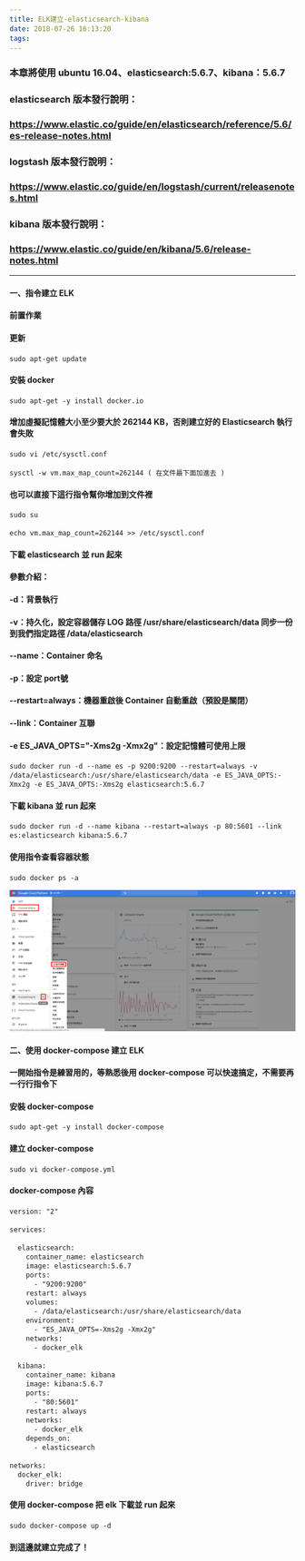 ```yaml
---
title: ELK建立-elasticsearch-kibana
date: 2018-07-26 16:13:20
tags:
---
```


### 本章將使用 ubuntu 16.04、elasticsearch:5.6.7、kibana：5.6.7

### elasticsearch 版本發行說明：
### https://www.elastic.co/guide/en/elasticsearch/reference/5.6/es-release-notes.html

### logstash  版本發行說明：
### https://www.elastic.co/guide/en/logstash/current/releasenotes.html

### kibana 版本發行說明：
### https://www.elastic.co/guide/en/kibana/5.6/release-notes.html

***

#### 一、指令建立 ELK

#### 前置作業

#### 更新

```
sudo apt-get update
```

#### 安裝 docker

```
sudo apt-get -y install docker.io
```

#### 增加虛擬記憶體大小至少要大於 262144 KB，否則建立好的 Elasticsearch 執行會失敗

```
sudo vi /etc/sysctl.conf

sysctl -w vm.max_map_count=262144 ( 在文件最下面加進去 )
```

#### 也可以直接下這行指令幫你增加到文件裡

```
sudo su

echo vm.max_map_count=262144 >> /etc/sysctl.conf
```

#### 下載 elasticsearch 並 run 起來

#### 參數介紹：

#### -d：背景執行

#### -v：持久化，設定容器儲存 LOG 路徑 /usr/share/elasticsearch/data 同步一份到我們指定路徑 /data/elasticsearch

#### --name：Container 命名

#### -p：設定 port號

#### --restart=always：機器重啟後 Container 自動重啟（預設是關閉）

#### --link：Container 互聯

#### -e ES_JAVA_OPTS="-Xms2g -Xmx2g"：設定記憶體可使用上限

```
sudo docker run -d --name es -p 9200:9200 --restart=always -v /data/elasticsearch:/usr/share/elasticsearch/data -e ES_JAVA_OPTS:-Xmx2g -e ES_JAVA_OPTS:-Xms2g elasticsearch:5.6.7
```

#### 下載 kibana 並 run 起來

```
sudo docker run -d --name kibana --restart=always -p 80:5601 --link es:elasticsearch kibana:5.6.7
```

#### 使用指令查看容器狀態

```
sudo docker ps -a
```

![ ](images/4.png)


#### 二、使用 docker-compose 建立 ELK

#### 一開始指令是練習用的，等熟悉後用 docker-compose 可以快速搞定，不需要再一行行指令下

#### 安裝 docker-compose

```
sudo apt-get -y install docker-compose
```

#### 建立 docker-compose

```
sudo vi docker-compose.yml
```

#### docker-compose 內容

```
version: "2"

services:

  elasticsearch:
    container_name: elasticsearch
    image: elasticsearch:5.6.7
    ports:
      - "9200:9200"
    restart: always
    volumes:
      - /data/elasticsearch:/usr/share/elasticsearch/data
    environment:
      - "ES_JAVA_OPTS=-Xms2g -Xmx2g"
    networks:
      - docker_elk

  kibana:
    container_name: kibana
    image: kibana:5.6.7
    ports:
      - "80:5601"
    restart: always
    networks:
      - docker_elk
    depends_on:
      - elasticsearch

networks:
  docker_elk:
    driver: bridge
```

#### 使用 docker-compose 把 elk 下載並 run 起來

```
sudo docker-compose up -d
```

#### 到這邊就建立完成了！